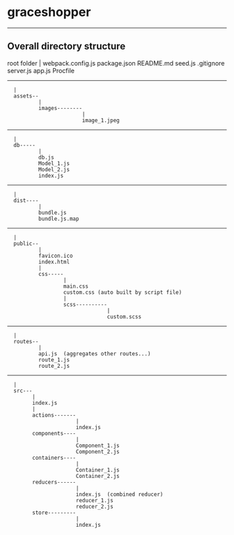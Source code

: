 # graceshopper


-----------------------------
Overall directory structure
-----------------------------

root folder
  |
  webpack.config.js
  package.json
  README.md
  seed.js
  .gitignore
  server.js
  app.js
  Procfile

------
      |
      assets--
              |
              images--------
                            |
                            image_1.jpeg
------
      |
      db-----
              | 
              db.js
              Model_1.js
              Model_2.js
              index.js
------
      |
      dist----
              | 
              bundle.js
              bundle.js.map
------
      |
      public--
              |
              favicon.ico
              index.html
              |
              css-----
                      | 
                      main.css
                      custom.css (auto built by script file)
                      |
                      scss----------
                                    |
                                    custom.scss
------
      |
      routes--
              |
              api.js  (aggregates other routes...)
              route_1.js
              route_2.js
------
      |
      src---
            |
            index.js
            | 
            actions-------
                          |
                          index.js
            components----
                          |
                          Component_1.js
                          Component_2.js
            containers----
                          |
                          Container_1.js
                          Container_2.js
            reducers------
                          |
                          index.js  (combined reducer)
                          reducer_1.js
                          reducer_2.js
            store---------
                          |
                          index.js



